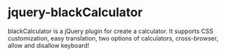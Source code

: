 jquery-blackCalculator
======================

blackCalculator is a jQuery plugin for create a calculator. It supports CSS customization, easy translation, two options of calculators, cross-browser, allow and disallow keyboard!
